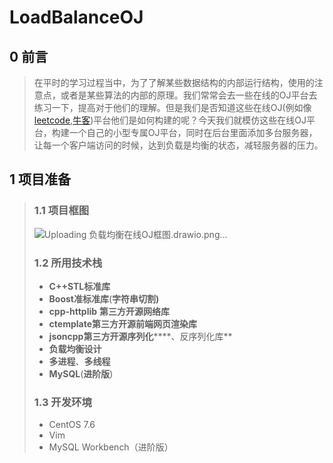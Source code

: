 # LoadBalanceOJ
## 0 前言

>​		在平时的学习过程当中，为了了解某些数据结构的内部运行结构，使用的注意点，或者是某些算法的内部的原理。我们常常会去一些在线的OJ平台去练习一下，提高对于他们的理解。但是我们是否知道这些在线OJ(例如像[leetcode](https://leetcode.cn/),[牛客](https://www.nowcoder.com/))平台他们是如何构建的呢？今天我们就模仿这些在线OJ平台，构建一个自己的小型专属OJ平台，同时在后台里面添加多台服务器，让每一个客户端访问的时候，达到负载是均衡的状态，减轻服务器的压力。

## 1 项目准备

>### 1.1 项目框图
>
>![Uploading 负载均衡在线OJ框图.drawio.png…]()
>
>### 1.2 所用技术栈
>
>- **C++STL标准库**
>- **Boost准标准库**(**字符串切割)**
>- **cpp-httplib**  **第三方开源网络库**
>- **ctemplate第三方开源前端网页渲染库**
>- **jsoncpp第三方开源序列化******、反序列化库**
>- **负载均衡设计**
>- **多进程**、**多线程**
>- **MySQL**(**进阶版**)
>
>### 1.3 开发环境
>
>- CentOS 7.6
>- Vim
>- MySQL Workbench（进阶版）
>
>
